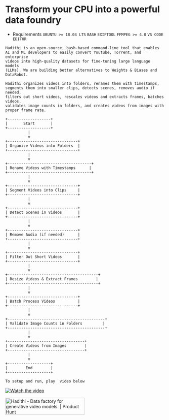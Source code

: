 # Transform your CPU into a powerful data foundry
  
* Requirements
    `UBUNTU >= 18.04 LTS`
    `BASH`
    `EXIFTOOL`
    `FFMPEG >= 4.0`
    `VS CODE EDITOR`
```
Hadithi is an open-source, bash-based command-line tool that enables
AI and ML developers to easily convert Youtube, Torrent, and enterprise
videos into high-quality datasets for fine-tuning large language models 
(LLMs). We are building better alternatives to Weights & Biases and DataRobot.

Hadithi organizes videos into folders, renames them with timestamps,
segments them into smaller clips, detects scenes, removes audio if needed,
filters out short videos, rescales videos and extracts frames, batches videos,
validates image counts in folders, and creates videos from images with proper frame rate.
```
```plaintext
+-------------------+
|       Start       |
+-------------------+
          |
          v
+-------------------------------+
| Organize Videos into Folders  |
+-------------------------------+
          |
          v
+-------------------------------------+
| Rename Videos with Timestamps      |
+-------------------------------------+
          |
          v
+-------------------------------+
| Segment Videos into Clips     |
+-------------------------------+
          |
          v
+-------------------------------+
| Detect Scenes in Videos       |
+-------------------------------+
          |
          v
+-------------------------------+
| Remove Audio (if needed)      |
+-------------------------------+
          |
          v
+-------------------------------+
| Filter Out Short Videos       |
+-------------------------------+
          |
          v
+----------------------------------------+
| Resize Videos & Extract Frames        |
+----------------------------------------+
          |
          v
+-------------------------------+
| Batch Process Videos          |
+-------------------------------+
          |
          v
+-------------------------------------------+
| Validate Image Counts in Folders         |
+-------------------------------------------+
          |
          v
+----------------------------------+
| Create Videos from Images        |
+----------------------------------+
          |
          v
+-------------------+
|        End        |
+-------------------+
```
```
To setup and run, play  video below
```
[![Watch the video](https://raw.githubusercontent.com/qet-lab/hadithi/main/db/images/thumbnail-2.png)](https://youtu.be/LJgLybDdzRk)


<a href="https://www.producthunt.com/products/hadithi/reviews?utm_source=badge-product_review&utm_medium=badge&utm_souce=badge-hadithi" target="_blank"><img src="https://api.producthunt.com/widgets/embed-image/v1/product_review.svg?product_id=606618&theme=dark" alt="Hadithi - Data&#0032;factory&#0032;for&#0032;generative&#0032;video&#0032;models&#0046; | Product Hunt" style="width: 250px; height: 54px;" width="250" height="54" /></a>
